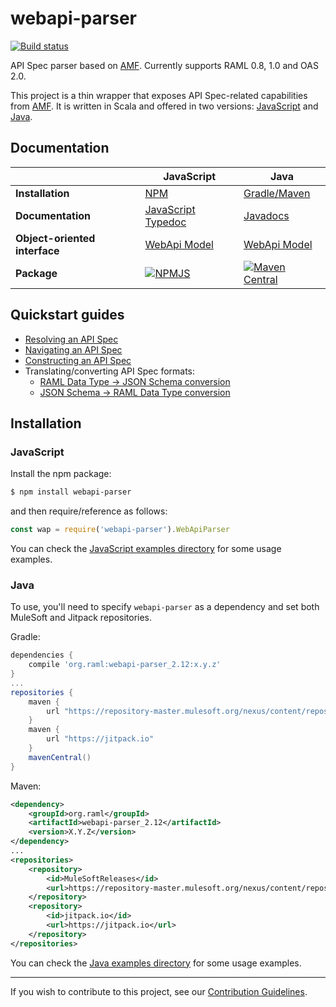 # webapi-parser

[![Build status](https://img.shields.io/travis/raml-org/webapi-parser.svg?style=flat)](https://travis-ci.org/raml-org/webapi-parser)

API Spec parser based on [AMF](https://github.com/aml-org/amf). Currently supports RAML 0.8, 1.0 and OAS 2.0.

This project is a thin wrapper that exposes API Spec-related capabilities from [AMF](https://github.com/aml-org/amf). It is written in Scala and offered in two versions: [JavaScript](#javascript) and [Java](#java).

## Documentation
|      | JavaScript | Java | 
| ---- | ---------- | ---- | 
| **Installation** | [NPM](#javascript) | [Gradle/Maven](#java) |
| **Documentation** | [JavaScript Typedoc](https://raml-org.github.io/webapi-parser/js/modules/_webapi_parser_.html) | [Javadocs](https://raml-org.github.io/webapi-parser/java/index.html) | 
| **Object-oriented interface** | [WebApi Model](https://raml-org.github.io/webapi-parser/js/classes/_webapi_parser_.webapibaseunit.html) | [WebApi Model](https://raml-org.github.io/webapi-parser/js/classes/_webapi_parser_.webapibaseunit.html) | 
| **Package** | [![NPMJS](https://img.shields.io/static/v1.svg?style=flat&logo=npm&label=%20&labelColor=white&color=CB3837&message=NPMJS)](https://) | [![Maven Central](https://img.shields.io/static/v1.svg?style=flat&logo=java&label=%20&labelColor=white&labelColor=007396&color=007396&message=Maven%20Central)](https://) | 


## Quickstart guides
* [Resolving an API Spec](https://raml-org.github.io/webapi-parser/common/resolution)
* [Navigating an API Spec](https://raml-org.github.io/webapi-parser/common/model-navigation)
* [Constructing an API Spec](https://raml-org.github.io/webapi-parser/common/api-construction)
* Translating/converting API Spec formats:
  * [RAML Data Type -> JSON Schema conversion](https://raml-org.github.io/webapi-parser/common/conversion-raml-json)
  * [JSON Schema -> RAML Data Type conversion](https://raml-org.github.io/webapi-parser/common/conversion-json-raml)

## Installation

### JavaScript
Install the npm package:

```sh
$ npm install webapi-parser
```

and then require/reference as follows:
```js
const wap = require('webapi-parser').WebApiParser
```

You can check the [JavaScript examples directory](https://github.com/raml-org/webapi-parser/tree/master/examples/js/) for some usage examples.

### Java
To use, you'll need to specify `webapi-parser` as a dependency and set both MuleSoft and Jitpack repositories.

Gradle:
```groovy
dependencies {
    compile 'org.raml:webapi-parser_2.12:x.y.z'
}
...
repositories {
    maven {
        url "https://repository-master.mulesoft.org/nexus/content/repositories/releases"
    }
    maven {
        url "https://jitpack.io"
    }
    mavenCentral()
}
```

Maven:
```xml
<dependency>
    <groupId>org.raml</groupId>
    <artifactId>webapi-parser_2.12</artifactId>
    <version>X.Y.Z</version>
</dependency>
...
<repositories>
    <repository>
        <id>MuleSoftReleases</id>
        <url>https://repository-master.mulesoft.org/nexus/content/repositories/releases</url>
    </repository>
    <repository>
        <id>jitpack.io</id>
        <url>https://jitpack.io</url>
    </repository>
</repositories>
```

You can check the [Java examples directory](https://github.com/raml-org/webapi-parser/tree/master/examples/java/) for some usage examples.

---
If you wish to contribute to this project, see our [Contribution Guidelines](https://github.com/raml-org/webapi-parser/tree/master/CONTRIBUTING.md).
